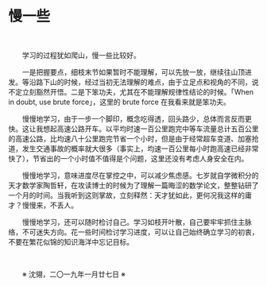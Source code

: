 # 慢一些

&emsp;&emsp;

&emsp;&emsp;学习的过程犹如爬山，慢一些比较好。

&emsp;&emsp;一是把握要点，细枝末节如果暂时不能理解，可以先放一放，继续往山顶进发。等沿路下山的时候，经过当初无法理解的难点，由于立足点和视角的不同，说不定立刻豁然开悟。二是下笨功夫，尤其在不能理解规律性结论的时候。「When in doubt, use brute force」，这里的 brute force 在我看来就是笨功夫。

&emsp;&emsp;慢慢地学习，由于一步一个脚印，概念吃得透，回头路少，总体而言反而更快。这让我想起高速公路开车。以平均时速一百公里跑完中等车流量总计五百公里的高速公路，比均速八十公里跑完节省一个小时，但是由于经常超车变道、加塞抢道，发生交通事故的概率就大很多（事实上，均速一百公里每小时跑高速已经非常快了），节省出的一个小时值不值得是个问题，这里还没有考虑人身安全在内。

&emsp;&emsp;慢慢地学习，意味进度尽在掌控之中，可以减少焦虑感。七岁就自学微积分的天才数学家陶哲轩，在攻读博士的时候为了理解一篇晦涩的数学论文，整整钻研了一个月的时间。当我听到这则掌故，立刻释然：天才犹如此，更何况我这样的庸才？慢慢来，不丢人。

&emsp;&emsp;慢慢地学习，还可以随时检讨自己。学习如枝开叶散，自己要牢牢抓住主脉络，不可迷失方向。花一些时间检讨学习进度，可以让自己始终确立学习的初衷，不要在繁花似锦的知识海洋中忘记目标。

&emsp;&emsp;

&emsp;&emsp;※ 沈翎，二〇一九年一月廿七日 ※